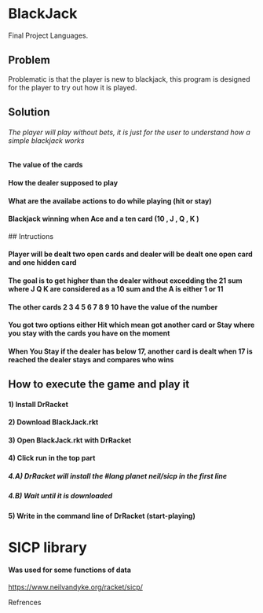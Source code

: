 # BlackJack
Final Project Languages.

## Problem
Problematic is that the player is new to blackjack, this program is designed for the player to try out how it is played.

## Solution 
###### The player will play without bets, it is just for the user to understand how a simple blackjack works 
#### The value of the cards 
#### How the dealer supposed to play 
#### What are the availabe actions to do while playing (hit or stay) 
#### Blackjack winning when Ace and a ten card (10 , J , Q , K )

## Intructions 

#### Player will be dealt two open cards and dealer will be dealt one open card and one hidden card
#### The goal is to get higher than the dealer without excedding the 21 sum where J Q K are considered as a 10 sum and the A is either 1 or 11
#### The other cards 2 3 4 5 6 7 8 9 10 have the value of the number
#### You got two options either Hit which mean got another card or Stay where you stay with the cards you have on the moment
#### When You Stay if the dealer has below 17, another card is dealt when 17 is reached the dealer stays and compares who wins

## How to execute the game and play it 
#### 1) Install DrRacket 
#### 2) Download BlackJack.rkt
#### 3) Open BlackJack.rkt with DrRacket
#### 4) Click run in the top part 
##### 4.A) DrRacket will install the #lang planet neil/sicp in the first line
##### 4.B) Wait until it is downloaded 
#### 5) Write in the command line of DrRacket (start-playing)


# SICP library

#### Was used for some functions of data 

https://www.neilvandyke.org/racket/sicp/

Refrences